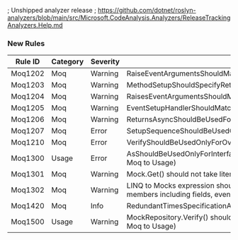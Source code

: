﻿; Unshipped analyzer release
; https://github.com/dotnet/roslyn-analyzers/blob/main/src/Microsoft.CodeAnalysis.Analyzers/ReleaseTrackingAnalyzers.Help.md

### New Rules
Rule ID | Category | Severity | Notes
--------|----------|----------|-------
Moq1202 | Moq | Warning | RaiseEventArgumentsShouldMatchEventSignatureAnalyzer
Moq1203 | Moq | Warning | MethodSetupShouldSpecifyReturnValueAnalyzer
Moq1204 | Moq | Warning | RaisesEventArgumentsShouldMatchEventSignatureAnalyzer
Moq1205 | Moq | Warning | EventSetupHandlerShouldMatchEventTypeAnalyzer
Moq1206 | Moq | Warning | ReturnsAsyncShouldBeUsedForAsyncMethodsAnalyzer
Moq1207 | Moq | Error | SetupSequenceShouldBeUsedOnlyForOverridableMembersAnalyzer
Moq1210 | Moq | Error | VerifyShouldBeUsedOnlyForOverridableMembersAnalyzer
Moq1300 | Usage | Error | AsShouldBeUsedOnlyForInterfaceAnalyzer (updated category from Moq to Usage)
Moq1301 | Moq | Warning | Mock.Get() should not take literals
Moq1302 | Moq | Warning | LINQ to Mocks expression should be valid (flags non-virtual members including fields, events, nested and chained accesses)
Moq1420 | Moq | Info | RedundantTimesSpecificationAnalyzer
Moq1500 | Usage | Warning | MockRepository.Verify() should be called (updated category from Moq to Usage)
